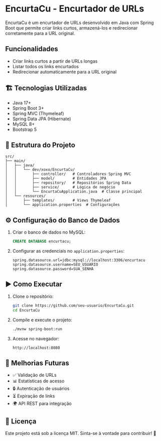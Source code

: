 # EncurtaCu - Encurtador de URLs

EncurtaCu é um encurtador de URLs desenvolvido em Java com Spring Boot que permite criar links curtos, armazená-los e redirecionar corretamente para a URL original.

##  Funcionalidades
- Criar links curtos a partir de URLs longas
- Listar todos os links encurtados
- Redirecionar automaticamente para a URL original

## 🏗 Tecnologias Utilizadas
- Java 17+
- Spring Boot 3+
- Spring MVC (Thymeleaf)
- Spring Data JPA (Hibernate)
- MySQL 8+
- Bootstrap 5

## 📂 Estrutura do Projeto
```
src/
├── main/
│   ├── java/
│   │   └── dev/xoxo/EncurtaCu/
│   │       ├── controller/   # Controladores Spring MVC
│   │       ├── model/        # Entidades JPA
│   │       ├── repository/   # Repositórios Spring Data
│   │       ├── service/      # Lógica de negócio
│   │       └── EncurtaCuApplication.java  # Classe principal
│   └── resources/
│       ├── templates/        # Views Thymeleaf
│       └── application.properties  # Configurações
```

## ⚙️ Configuração do Banco de Dados

1. Criar o banco de dados no MySQL:
   ```sql
   CREATE DATABASE encurtacu;
   ```
2. Configurar as credenciais no `application.properties`:
   ```properties
   spring.datasource.url=jdbc:mysql://localhost:3306/encurtacu
   spring.datasource.username=SEU_USUARIO
   spring.datasource.password=SUA_SENHA
   ```

## ▶️ Como Executar

1. Clone o repositório:
   ```sh
   git clone https://github.com/seu-usuario/EncurtaCu.git
   cd EncurtaCu
   ```
2. Compile e execute o projeto:
   ```sh
   ./mvnw spring-boot:run
   ```
3. Acesse no navegador:
   ```
   http://localhost:8080
   ```

## 📌 Melhorias Futuras
- ✅ Validação de URLs
- 📊 Estatísticas de acesso
- 🔒 Autenticação de usuários
- ⏳ Expiração de links
- 🌍 API REST para integração

## 📜 Licença
Este projeto está sob a licença MIT. Sinta-se à vontade para contribuir! 🚀
